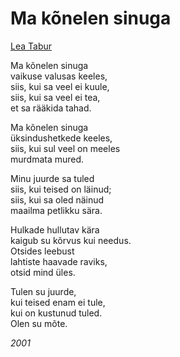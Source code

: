 # Ma kõnelen sinuga

[Lea Tabur](./)

Ma kõnelen sinuga  
vaikuse valusas keeles,  
siis, kui sa veel ei kuule,  
siis, kui sa veel ei tea,  
et sa rääkida tahad.

Ma kõnelen sinuga  
üksindushetkede keeles,  
siis, kui sul veel on meeles  
murdmata mured.

Minu juurde sa tuled  
siis, kui teised on läinud;  
siis, kui sa oled näinud  
maailma petlikku sära.

Hulkade hullutav kära  
kaigub su kõrvus kui needus.  
Otsides leebust  
lahtiste haavade raviks,  
otsid mind üles.

Tulen su juurde,  
kui teised enam ei tule,  
kui on kustunud tuled.  
Olen su mõte.

_2001_

